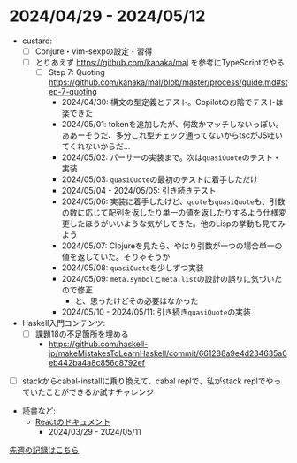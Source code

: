# 2024/04/29 - 2024/05/12

- custard:
    - [ ] Conjure・vim-sexpの設定・習得
    - [ ] とりあえず <https://github.com/kanaka/mal> を参考にTypeScriptでやる
        - [ ] Step 7: Quoting <https://github.com/kanaka/mal/blob/master/process/guide.md#step-7-quoting>
            - 2024/04/30: 構文の型定義とテスト。Copilotのお陰でテストは楽できた
            - 2024/05/01: tokenを追加したが、何故かマッチしないっぽい。ああーそうだ、多分これ型チェック通ってないからtscがJS吐いてくれないからだ...
            - 2024/05/02: パーサーの実装まで。次は`quasiQuote`のテスト・実装
            - 2024/05/03: `quasiQuote`の最初のテストに着手しただけ
            - 2024/05/04 - 2024/05/05: 引き続きテスト
            - 2024/05/06: 実装に着手したけど、`quote`も`quasiQuote`も、引数の数に応じて配列を返したり単一の値を返したりするよう仕様変更したほうがいいような気がしてきた。他のLispの挙動も見てみよう
            - 2024/05/07: Clojureを見たら、やはり引数が一つの場合単一の値を返していた。そりゃそうか
            - 2024/05/08: `quasiQuote`を少しずつ実装
            - 2024/05/09: `meta.symbol`と`meta.list`の設計の誤りに気づいたので修正
                - と、思ったけどその必要はなかった
            - 2024/05/10 - 2024/05/11: 引き続き`quasiQuote`の実装
- Haskell入門コンテンツ:
    - [ ] 課題18の不足箇所を埋める
        - <https://github.com/haskell-jp/makeMistakesToLearnHaskell/commit/661288a9e4d234635a0eb442ba4a8c856c8792ef>
- [ ] stackからcabal-installに乗り換えて、cabal replで、私がstack replでやっていたことができるか試すチャレンジ
- 読書など:
    - [Reactのドキュメント](https://ja.react.dev/learn)
        - 2024/03/29 - 2024/05/11

[先週の記録はこちら](https://github.com/igrep/daily-commits/blob/2e75620cb27f69c35c8dfe1bb80b0de14b2934de/yesterday.md)
